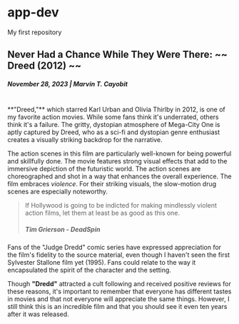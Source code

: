 # app-dev
My first repository

## Never Had a Chance While They Were There:  ~~ **Dreed (2012)** ~~
##### November 28, 2023 | **Marvin T. Cayobit**
<br>
**"Dreed,"** which starred Karl Urban and Olivia Thirlby in 2012, is one of my favorite action movies.   While some fans think it's underrated, others think it's a failure. The gritty, dystopian atmosphere of Mega-City One is aptly captured by Dreed, who as a sci-fi and dystopian genre enthusiast creates a visually striking backdrop for the narrative.

The action scenes in this film are particularly well-known for being powerful and skillfully done.   The movie features strong visual effects that add to the immersive depiction of the futuristic world. The action scenes are choreographed and shot in a way that enhances the overall experience. The film embraces *violence*. For their striking visuals, the slow-motion drug scenes are especially noteworthy.

> If Hollywood is going to be indicted for making mindlessly violent action films, let them at least be as good as this one.
> ##### **Tim Grierson** - DeadSpin 

Fans of the "Judge Dredd" comic series have expressed appreciation for the film's fidelity to the source material, even though I haven't seen the first Sylvester Stallone film yet (1995). Fans could relate to the way it encapsulated the spirit of the character and the setting.

Though **"Dredd"** attracted a cult following and received positive reviews for these reasons, it's important to remember that everyone has different tastes in movies and that not everyone will appreciate the same things. However, I still think this is an incredible film and that you should see it even ten years after it was released.

